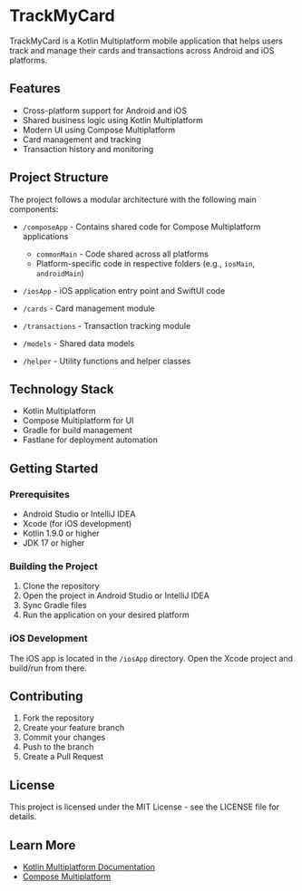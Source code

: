 # TrackMyCard

TrackMyCard is a Kotlin Multiplatform mobile application that helps users track and manage their cards and transactions across Android and iOS platforms.

## Features

- Cross-platform support for Android and iOS
- Shared business logic using Kotlin Multiplatform
- Modern UI using Compose Multiplatform
- Card management and tracking
- Transaction history and monitoring

## Project Structure

The project follows a modular architecture with the following main components:

* `/composeApp` - Contains shared code for Compose Multiplatform applications
  * `commonMain` - Code shared across all platforms
  * Platform-specific code in respective folders (e.g., `iosMain`, `androidMain`)

* `/iosApp` - iOS application entry point and SwiftUI code
* `/cards` - Card management module
* `/transactions` - Transaction tracking module
* `/models` - Shared data models
* `/helper` - Utility functions and helper classes

## Technology Stack

- Kotlin Multiplatform
- Compose Multiplatform for UI
- Gradle for build management
- Fastlane for deployment automation

## Getting Started

### Prerequisites

- Android Studio or IntelliJ IDEA
- Xcode (for iOS development)
- Kotlin 1.9.0 or higher
- JDK 17 or higher

### Building the Project

1. Clone the repository
2. Open the project in Android Studio or IntelliJ IDEA
3. Sync Gradle files
4. Run the application on your desired platform

### iOS Development

The iOS app is located in the `/iosApp` directory. Open the Xcode project and build/run from there.

## Contributing

1. Fork the repository
2. Create your feature branch
3. Commit your changes
4. Push to the branch
5. Create a Pull Request

## License

This project is licensed under the MIT License - see the LICENSE file for details.

## Learn More

- [Kotlin Multiplatform Documentation](https://www.jetbrains.com/help/kotlin-multiplatform-dev/get-started.html)
- [Compose Multiplatform](https://www.jetbrains.com/lp/compose-multiplatform/)